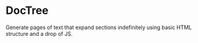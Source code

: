 # DocTree

Generate pages of text that expand sections indefinitely using basic HTML structure and a drop of JS.

